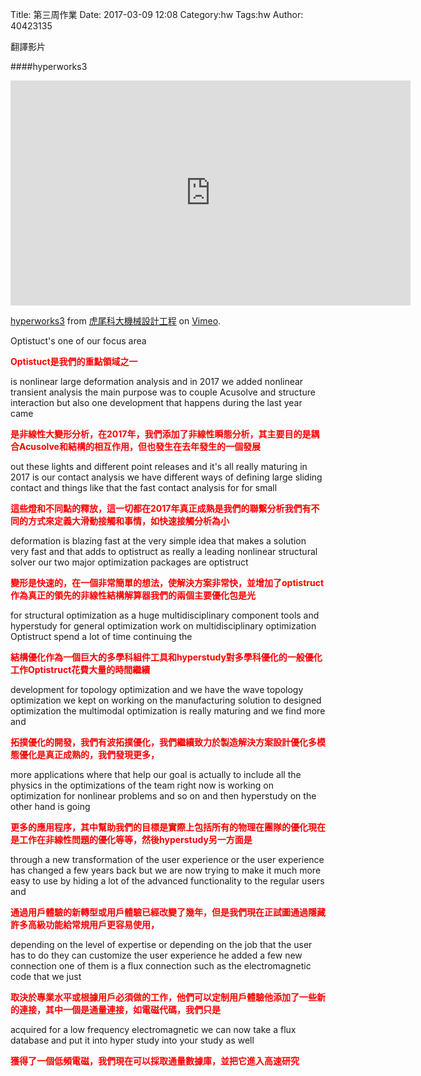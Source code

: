 Title: 第三周作業
Date: 2017-03-09 12:08
Category:hw
Tags:hw
Author: 40423135


翻譯影片
<!-- PELICAN_END_SUMMARY -->

####hyperworks3 

<iframe src="https://player.vimeo.com/video/207229503" width="640" height="360" frameborder="0" webkitallowfullscreen mozallowfullscreen allowfullscreen></iframe>
<p><a href="https://vimeo.com/207229503">hyperworks3</a> from <a href="https://vimeo.com/user24079973">虎尾科大機械設計工程</a> on <a href="https://vimeo.com">Vimeo</a>.</p>


Optistuct's one of our focus area

<b><font color="red">Optistuct是我們的重點領域之一</font></b>

is nonlinear large deformation analysis and in 2017 we added nonlinear transient analysis the main purpose was to couple Acusolve and structure interaction but also one development that happens during the last year came

<b><font color="red">是非線性大變形分析，在2017年，我們添加了非線性瞬態分析，其主要目的是耦合Acusolve和結構的相互作用，但也發生在去年發生的一個發展</font></b>

out these lights and different point releases and it's all really maturing in 2017 is our contact analysis we have different ways of defining large sliding contact and things like that the fast contact analysis for for small

<b><font color="red">這些燈和不同點的釋放，這一切都在2017年真正成熟是我們的聯繫分析我們有不同的方式來定義大滑動接觸和事情，如快速接觸分析為小</font></b>

deformation is blazing fast at the very simple idea that makes a solution very fast and that adds to optistruct as really a leading nonlinear structural solver our two major optimization packages are optistruct

<b><font color="red">變形是快速的，在一個非常簡單的想法，使解決方案非常快，並增加了optistruct作為真正的領先的非線性結構解算器我們的兩個主要優化包是光</font></b>

for structural optimization as a huge multidisciplinary component tools and hyperstudy for general optimization work on multidisciplinary optimization Optistruct spend a lot of time continuing the

<b><font color="red">結構優化作為一個巨大的多學科組件工具和hyperstudy對多學科優化的一般優化工作Optistruct花費大量的時間繼續</font></b>

development for topology optimization and we have the wave topology optimization we kept on working on the manufacturing solution to designed optimization the multimodal optimization is really maturing and we find more and

<b><font color="red">拓撲優化的開發，我們有波拓撲優化，我們繼續致力於製造解決方案設計優化多模態優化是真正成熟的，我們發現更多，</font></b>

more applications where that help our goal is actually to include all the physics in the optimizations of the team right now is working on optimization for nonlinear problems and so on and then hyperstudy on the other hand is going

<b><font color="red">更多的應用程序，其中幫助我們的目標是實際上包括所有的物理在團隊的優化現在是工作在非線性問題的優化等等，然後hyperstudy另一方面是</font></b>

through a new transformation of the user experience or the user experience has changed a few years back but we are now trying to make it much more easy to use by hiding a lot of the advanced functionality to the regular users and

<b><font color="red">通過用戶體驗的新轉型或用戶體驗已經改變了幾年，但是我們現在正試圖通過隱藏許多高級功能給常規用戶更容易使用，</font></b>

depending on the level of expertise or depending on the job that the user has to do they can customize the user experience he added a few new connection one of them is a flux connection such as the electromagnetic code that we just

<b><font color="red">取決於專業水平或根據用戶必須做的工作，他們可以定制用戶體驗他添加了一些新的連接，其中一個是通量連接，如電磁代碼，我們只是</font></b>

acquired for a low frequency electromagnetic we can now take a flux database and put it into hyper study into your study as well

<b><font color="red">獲得了一個低頻電磁，我們現在可以採取通量數據庫，並把它進入高速研究</font></b>


